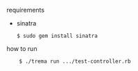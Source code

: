 requirements

  - sinatra

        $ sudo gem install sinatra

how to run

        $ ./trema run .../test-controller.rb
